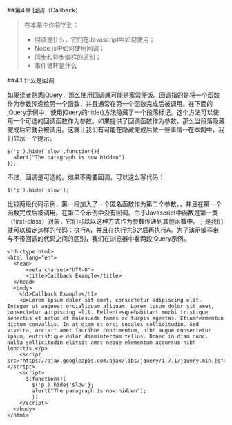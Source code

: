 ##第4章 回调（Callback）
>在本章中你将学到：
>* 回调是什么，它们在Javascript中如何使用；
>* Node.js中如何使用回调；
>* 同步和异步编程的区别；
>* 事件循环是什么

##4.1 什么是回调

如果读者熟悉jQuery，那么使用回调就可能是家常便饭。回调指的是将一个函数作为参数传递给另一个函数，并且通常在第一个函数完成后被调用。在下面的jQuery示例中，使用jQuery的hide()方法隐藏了一个段落标记。这个方法可以使用一个可选的回调函数作为参数。如果提供了回调函数作为参数，那么当段落隐藏完成后它就会被调用。这就让我们有可能在隐藏完成后做一些事情--在本例中，我们显示一个提示。
```
$('p').hide{'slow',function{}{
  alert("The paragraph is now hidden")
}};
```
不过，回调是可选的。如果不需要回调，可以这么写代码：
```
$('p').hide('slow');
```
比较两段代码示例，第一段加入了一个匿名函数作为第二个参数，，并且在第一个函数完成后被调用。在第二个示例中没有回调。由于Javascript中函数是第一类（first-class）对象，它们可以以这种方式作为参数传递到其他函数中。于是我们就可以编定这样的代码：执行A，并且在执行完B之后再执行A。为了演示编写带与不带回调的代码之间的区别，我们在浏览器中看两段jQuery示例。
```
<!doctype html>
<html lang="en">
  <head>
      <meta charset="UTF-8">
      <title>Callback Example</title>
  </head>
  <body>
    <h1>Callback Example</h1>
    <p>Lorem ipsum dolor sit amet, consectetur adipiscing elit. Integer ut augueet orcialiquam aliquam. Lorem ipsum dolor sit amet, consectetur adipiscing elit. Pellentesquehabitant morbi tristique senectus et netus et malesuada fames ac turpis egestas. Etiamfermentun dictum convallis. In at diam et orci sodales sollicitudin. Sed viverra, orcisit amet faucibus condimentum, nibh augue consectetur ipsum, eutristique dolor diaminterdum tellus. Donec in diam nunc. Nulla sollicitudin elitsit amet neque elementum accursus nibh lobortis.</p>
    <script src="https://ajax.googleapis.com/ajax/libs/jquery/1.7.1/jquery.min.js"></script>
    <script>
      $(function(){
        $('p').hide{'slow'};
        alert("The paragraph is now hidden");
        })
    </script>
  </body>
</html>
```
